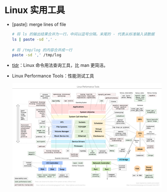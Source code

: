 # Linux 实用工具

- [paste]: merge lines of file

  ```sh
  # 将 ls 的输出结果合并为一行，中间以逗号分隔。末尾的 - 代表从标准输入读数据
  ls | paste -sd ',' -

  # 将 /tmp/log 的内容合并成一行
  paste -sd ',' /tmp/log
  ```

- [tldr][1]：Linux 命令用法查询工具，比 man 更简洁。

- Linux Performance Tools：性能测试工具

  ![Linux Performance Tools](images/linux_perf_tools_full.png)

  [1]: https://github.com/tldr-pages/tldr
